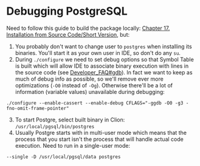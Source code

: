 # Debugging PostgreSQL

Need to follow this guide to build the package locally: 
[Chapter 17. Installation from Source Code/Short Version](https://www.postgresql.org/docs/current/install-short.html), 
but:

1. You probably don't want to change user to `postgres` when installing its binaries. You'll start it as your own user
in IDE, so don't do any `su`.
2. During `./configure` we need to set debug options so that Symbol Table is built which will allow IDE to 
associate binary execution with lines in the source code (see [Developer_FAQ#gdb](https://wiki.postgresql.org/wiki/Developer_FAQ#gdb)).
In fact we want to keep as much of debug info as possible, so we'll remove ever more optimizations (`-O0` instead of `-Og`).
Otherwise there'll be a lot of information (variable values) unavailable during debugging:
```
./configure --enable-cassert --enable-debug CFLAGS="-ggdb -O0 -g3 -fno-omit-frame-pointer"
```
3. To start Postgre, select built binary in Clion: `/usr/local/pgsql/bin/postgres`
4. Usually Postgre starts with in multi-user mode which means that the process that you start isn't the process that
will handle actual code execution. Need to run in a single-user mode:
```
--single -D /usr/local/pgsql/data postgres
```